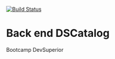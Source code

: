 [![Build Status](https://travis-ci.org/famarcelino/dscatalog.svg?branch=main)](https://travis-ci.org/famarcelino/dscatalog)

# Back end DSCatalog

Bootcamp DevSuperior
